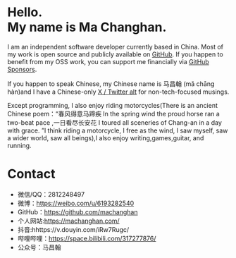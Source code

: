 # Hello.<br>My name is Ma Changhan.
I am an independent software developer currently based in China. Most of my work is open source and publicly available on [GitHub](https://github.com/machanghan). If you happen to benefit from my OSS work, you can support me financially via [GitHub Sponsors](https://github.com/sponsors/machanghan).

If you happen to speak Chinese, my Chinese name is 马昌翰 (mǎ chāng hàn)and I have a Chinese-only [X / Twitter alt](https://twitter.com/machanghan) for non-tech-focused musings.

Except programming, I also enjoy riding motorcycles(There is an ancient Chinese poem：“春风得意马蹄疾 In the spring wind the proud horse ran a two-beat pace ,一日看尽长安花 I toured all sceneries of Chang-an in a day with grace. ”I think riding a motorcycle, I free as the wind, I saw myself, saw a wider world, saw all beings),I also enjoy writing,games,guitar, and running.
# Contact
- 微信/QQ：2812248497
- 微博：https://weibo.com/u/6193282540
- GitHub：https://github.com/machanghan
- 个人网站:https://machanghan.com/
- 抖音:hhttps://v.douyin.com/iRw7Rugc/
- 哔哩哔哩：https://space.bilibili.com/317277876/
- 公众号：马昌翰
